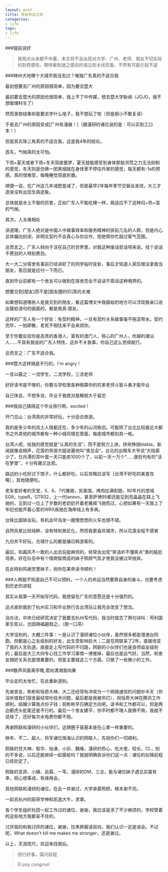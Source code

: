 ```yaml
---
layout: post
title: 写在毕业之后
categories:
- life
tags:
- life
---
```


###提前说好

> 我观点从来都不中庸，本文将不会出现对大学、广州、老师、朋友不切实际的刻奇感伤，期待看到迷之感动的请立刻关闭页面，不然有可能引起不适

###神州大地哪个大城市我没去过？唯独广东真的不适合我

最初想要去广州的原因很简单，因为要去暨大

最初要去暨大的原因也很简单，我上不了中传媒，想去暨大学新闻（JOJO，我不想做理科生了）

然而录取结果却是要去学什么电子，我不想玩了啦（但是胆小不敢复读）

于是去广州的原因变成[广州有漫展！]（跟漫研的诸位说的是：可以买到工口本！）

但是其实珠三角真的不适合我，这是我4年的结论。

首先，气候真的太可怕。

下雨+夏天或者下雨+冬天简直噩梦，夏天就能感受到身体那股洪荒之力无法抑制的感觉，冬天则是仿佛一团黑烟就在身体里不停往外冒的感觉，每天都有-1s的预感。真的很难受，每晚睡觉简直折磨。

顺便一说，在广州这几年减肥是减了，但是最早2年每年季节交替会发烧，大三才逐渐没有出现生病迹象。

总体就是水土不服的厉害，正如广东人不能吃辣一样，我适应不了这种闷+热+湿的气候。

其次，人太难相处

讲道理，广东人绝对是中国人中做事效率和服务精神的排前几名的人群，但是内心总体偏向封闭，非明文契约不会真心与你合作，拒绝帮你忙超过客气范围。

总而言之，广东人倾向于活在自己的世界里，对我这种废话型话唠来说，找个说话不费劲的人特别费劲。

大一大二分宿舍有事前已经讲好了的同学临时变卦，事后才知道人家压根没拿我当朋友，答应就是应付一下而已。

直到毕业前都有一个舍友可以做到在宿舍完全不说话不搭话这种境界的。

想要交到[朋友]而不是[朋友圈的ID]真的太难

如果想知道哪些人是我交到的朋友，看这篇博文中我膜蛤的地方可以浮现我亲口说出膜蛤语句的画面的，都是我真·朋友。

这样的广东人有一个好处：有契约精神，一旦有契约关系做事毫不拖泥带水。契约完毕，一拍即散，老死不相往来不会来烦你。

至于你要反驳你是高贵的香港人，富有的澳门人，核心的广州人，优越的潮汕人……不具有我说的广东人特性，这并不关我事，你自己这么觉得就行。

总而言之：广东不适合我。

###暨大这样搞是不行的，I'm angry！

一言以蔽之：一流学生，二流学校，三流老师

好好读书是不够的，你要与学校里各种暗算你的坑爹老师斗智斗勇才能毕业

自己体会，不想多说，毕业于我绝对是解脱大于留恋

###我自己搞得这个毕业旅行啊，excited！

开门见山：台湾真的非常好玩，十分适合旅游。

真的是多少年的风土人情都还在，多少年的山河依旧。可能除了台北比较接近大都市之外其他的城市都有一种小城风情在里面，每座城市都别具一格。

台湾人呢，给我的感觉就是“认真的生活”，而不是努力上进，拼命挣钱blabla，新闻就像说相声，花莲的导游大姐说墓地叫“夜总会”，台北的出租车大爷说“大陆客少了，日月潭的茶叶蛋一天只能卖1000个了，以前一天一万个”……褒贬均有的“活在梦里”，十分有趣又达观。

路边的小吃好过下馆子，什么都好吃，以后攻略应该写［台湾不好吃的美食攻略］，其他随便吃。

老车爱好者的天堂，5、6、7代雅阁，凯美瑞，烤肉拉满街跑，90年代的思域EG6，typeR，GTR32，上一代lanevo，甚至萨博95都还能见到亮晶晶在路上飞驰的，见到过一位上了岁数的老奶奶开着老雅阁飞驰而过，心想如果有一天我上了年纪也能开着心爱的WRX疾驰在海岸线上有多爽。

台铁比国铁会玩，有机会环岛坐一圈慢悠悠的火车也很不错。

自然风景比较纯粹，没有特别景区化，然而我更喜欢城市，所以花莲全程不感冒

九份并不好玩，古城什么的都是骗日韩游客的。

最后，和画风不一致的人出去玩挺麻烦的，经常会出现“笑话听不懂笑点”类的尴尬场景，好在队伍中有个情商智商高的妹子照顾气氛才使我没被过早抛弃。

在此特别鸣谢灵慧妹子，祝你在美帝读书顺利！


###人啊就不知道自己不可以预料，一个人的命运当然要靠自身的奋斗，也要考虑到历史的进程

其实从我第一天开始写代码，我想留在广东的意愿还是十分强烈的。

这点直到我到了杭州实习和毕业旅行去台湾玩让我完全改变了想法。

没办法，中央已经研究决定了我要去杭州写代码，我当时就念了两句诗叫：苟利国家生死以，岂因祸福避趋之。（抿一口茶）

大学没别的，大概三件事：一是认识了漫研诸位小伙伴，虽然很多都是港澳台同胞，但都是心之友级别的好友，此生受影响巨大；二是在网联呆了2年，直接改变了我的人生轨道，直接走上写代码的不归路，网联的小伙伴们也是良师益友级别的；最后是大三大四专心找工作学习事情一律推掉，最后也是运气好。当然，和舍友搞好关系也是很重要的，但是主要就这三个方面，只做了一些微小的工作。

###数声风笛离亭晚,君向潇湘我向秦

毕业走的太匆忙，在此重新道别。

先谢舍友，彬彬和恒奇大神，大二还经常有冲突为一个网络通信的问题吵半天（你没听错我们宿舍最经常吵技术问题，最后都是我被吊打），祝恒奇大神在腾讯工作顺利，结婚少算我点份子钱；祝彬彬早日确定方向吧，读书和工作都可以，但是两边都虎头蛇尾还是不行的。最后一个舍友建平，你平时都不理人我俩不熟，我就不说啥了，还好每次水电费你都不拖。

再谢网联和漫研的小伙伴们，这俩圈子我基本是在心里一样重要的。

映年、不二、超人、将军诸位珠海认识的网联人，先祝你们一切顺利。

网联的甘大神、智华、怡涛、小灰、魏壕，漫研的热心、吃大佬、校长、CL，别的不多说，以后还能继续一起膜蛤吗？我就明确告诉你们这一点：诸位的似锦前程已经钦定了。

网联的亚菲、小姨、岳霖、一苇，漫研的DM、三总，能与诸位妹子遇见实属有幸，祝心想事成，有缘再会。

其他网联和漫研的诸位，在此一并谢过，大学承蒙照顾，根本谢不完。

一起去杭州的超哥学神和凯逸大牛，求罩。

各个学生组织社团一起工作过的诸位，谢谢，我应该是添了不少麻烦的，学校管着的这些地方我都呆不住的。

讨厌我的和我讨厌的诸位，谢谢，拉黑屏蔽请双向，我们认识一定是误会。不过呢，What doesn't kill me makes me stronger，还是谢过。

以上，天涯咫尺，欢迎来找我玩。

> 但行好事，莫问前程

> El psy congroo!











